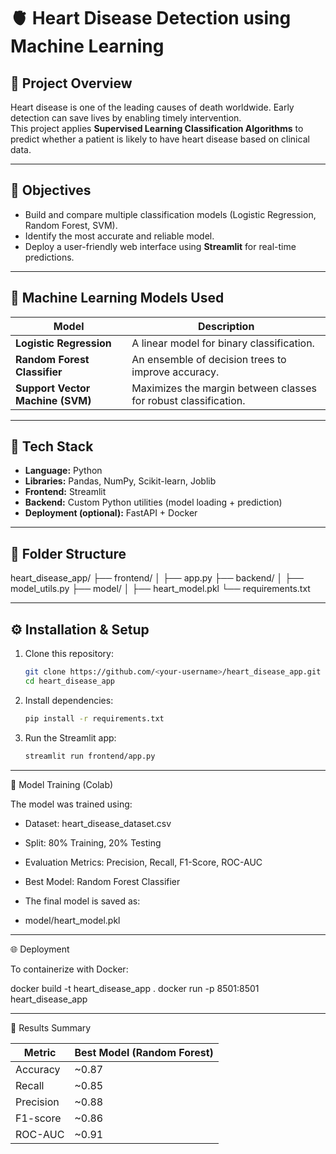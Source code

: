 # 🫀 Heart Disease Detection using Machine Learning

## 📘 Project Overview
Heart disease is one of the leading causes of death worldwide. Early detection can save lives by enabling timely intervention.  
This project applies **Supervised Learning Classification Algorithms** to predict whether a patient is likely to have heart disease based on clinical data.

---

## 🎯 Objectives
- Build and compare multiple classification models (Logistic Regression, Random Forest, SVM).  
- Identify the most accurate and reliable model.  
- Deploy a user-friendly web interface using **Streamlit** for real-time predictions.

---

## 🧠 Machine Learning Models Used
| Model | Description |
|--------|--------------|
| **Logistic Regression** | A linear model for binary classification. |
| **Random Forest Classifier** | An ensemble of decision trees to improve accuracy. |
| **Support Vector Machine (SVM)** | Maximizes the margin between classes for robust classification. |

---

## 🧩 Tech Stack
- **Language:** Python  
- **Libraries:** Pandas, NumPy, Scikit-learn, Joblib  
- **Frontend:** Streamlit  
- **Backend:** Custom Python utilities (model loading + prediction)  
- **Deployment (optional):** FastAPI + Docker  

---

## 📂 Folder Structure
heart_disease_app/
├── frontend/
│   ├── app.py
├── backend/
│   ├── model_utils.py
├── model/
│   ├── heart_model.pkl
└── requirements.txt


---

## ⚙️ Installation & Setup
1. Clone this repository:
   ```bash
   git clone https://github.com/<your-username>/heart_disease_app.git
   cd heart_disease_app

2. Install dependencies:
   ```bash
   pip install -r requirements.txt


3. Run the Streamlit app:
   ```bash
   streamlit run frontend/app.py

---

🧪 Model Training (Colab)

The model was trained using:

- Dataset: heart_disease_dataset.csv

- Split: 80% Training, 20% Testing

- Evaluation Metrics: Precision, Recall, F1-Score, ROC-AUC

- Best Model: Random Forest Classifier

- The final model is saved as:

- model/heart_model.pkl

---

🌐 Deployment

To containerize with Docker:

docker build -t heart_disease_app .
docker run -p 8501:8501 heart_disease_app

---

🧾 Results Summary

| Metric    | Best Model (Random Forest) |
| --------- | -------------------------- |
| Accuracy  | ~0.87                      |
| Recall    | ~0.85                      |
| Precision | ~0.88                      |
| F1-score  | ~0.86                      |
| ROC-AUC   | ~0.91                      |
